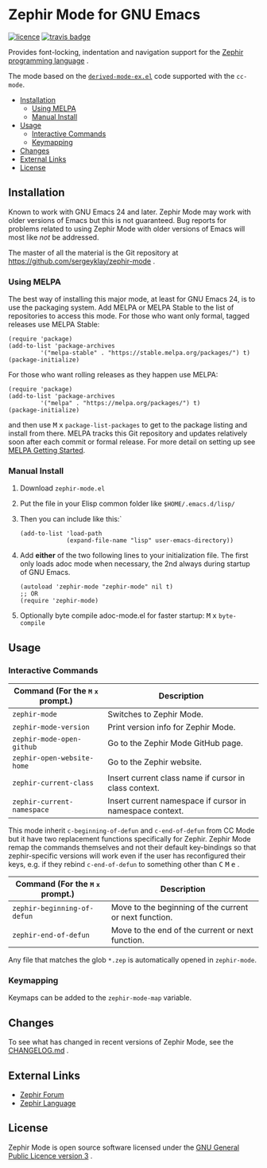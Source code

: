 # Zephir Mode for GNU Emacs

[![licence][license-badge]][license]
[![travis badge][travis-badge]][travis-link]

Provides font-locking, indentation and navigation support for the
[Zephir programming language][zephir] .

The mode based on the [`derived-mode-ex.el`][derived-mode] code
supported with the `cc-mode`.

- [Installation](#installation)
  - [Using MELPA](#using-melpa)
  - [Manual Install](#manula-install)
- [Usage](#usage)
  - [Interactive Commands](#interactive-commands)
  - [Keymapping](#keymapping)
- [Changes](#changes)
- [External Links](#external-links)
- [License](#license)

## Installation

Known to work with GNU Emacs 24 and later. Zephir Mode may work with older
versions of Emacs but this is not guaranteed. Bug reports for problems related
to using Zephir Mode with older versions of Emacs will most like _not_ be
addressed.

The master of all the material is the Git repository at
https://github.com/sergeyklay/zephir-mode .

### Using MELPA

The best way of installing this major mode, at least for GNU Emacs 24, is to
use the packaging system. Add MELPA or MELPA Stable to the list of repositories
to access this mode. For those who want only formal, tagged releases use
MELPA Stable:

```elisp
(require 'package)
(add-to-list 'package-archives
         '("melpa-stable" . "https://stable.melpa.org/packages/") t)
(package-initialize)
```

For those who want rolling releases as they happen use MELPA:

```elisp
(require 'package)
(add-to-list 'package-archives
         '("melpa" . "https://melpa.org/packages/") t)
(package-initialize)
```

and then use <kbd>M</kbd> <kbd>x</kbd> ``package-list-packages`` to get to the
package listing and install from there. MELPA tracks this Git repository and
updates relatively soon after each commit or formal release. For more detail on
setting up see [MELPA Getting Started](https://melpa.org/#/getting-started).

### Manual Install

1. Download `zephir-mode.el`

2. Put the file in your Elisp common folder like `$HOME/.emacs.d/lisp/`

3. Then you can include like this:`
   ```elisp
   (add-to-list 'load-path
                (expand-file-name "lisp" user-emacs-directory))
   ```
4. Add **either** of the two following lines to your initialization file. The
   first only loads adoc mode when necessary, the 2nd always during startup
   of GNU Emacs.
   ```elisp
   (autoload 'zephir-mode "zephir-mode" nil t)
   ;; OR
   (require 'zephir-mode)
   ```
5. Optionally byte compile adoc-mode.el for faster startup:
   <kbd>M</kbd> <kbd>x</kbd> `byte-compile`

## Usage

### Interactive Commands

| Command (For the <kbd>M</kbd> <kbd>x</kbd> prompt.) | Description |
| --- | --- |
| `zephir-mode` | Switches to Zephir Mode. |
| `zephir-mode-version` | Print version info for Zephir Mode. |
| `zephir-mode-open-github` | Go to the Zephir Mode GitHub page. |
| `zephir-open-website-home` | Go to the Zephir website. |
| `zephir-current-class` | Insert current class name if cursor in class context. |
| `zephir-current-namespace` | Insert current namespace if cursor in namespace context. |

This mode inherit `c-beginning-of-defun` and `c-end-of-defun` from CC Mode but
it have two replacement functions specifically for Zephir.  Zephir Mode remap
the commands themselves and not their default key-bindings so that
zephir-specific versions will work even if the user has reconfigured their keys,
e.g. if they rebind `c-end-of-defun` to something other than
<kbd>C</kbd> <kbd>M</kbd> <kbd>e</kbd> .

| Command (For the <kbd>M</kbd> <kbd>x</kbd> prompt.) | Description |
| --- | --- |
| `zephir-beginning-of-defun` | Move to the beginning of the current or next function. |
| `zephir-end-of-defun` | Move to the end of the current or next function. |

Any file that matches the glob `*.zep` is automatically opened in `zephir-mode`.

### Keymapping

Keymaps can be added to the `zephir-mode-map` variable.

## Changes

To see what has changed in recent versions of Zephir Mode,
see the [CHANGELOG.md][changelog] .

## External Links

* [Zephir Forum][forum]
* [Zephir Language][language]

## License

Zephir Mode is open source software licensed under the
[GNU General Public Licence version 3][license] .

[license-badge]: https://img.shields.io/badge/license-GPL_3-green.svg
[license]: https://www.gnu.org/licenses/gpl-3.0.txt
[zephir]: https://zephir-lang.com
[travis-badge]: https://api.travis-ci.org/sergeyklay/zephir-mode.svg
[travis-link]: https://travis-ci.org/sergeyklay/zephir-mode
[derived-mode]: http://cc-mode.sourceforge.net/derived-mode-ex.el
[changelog]: ./CHANGELOG.md
[forum]: https://forum.zephir-lang.com
[language]: https://zephir-lang.com
